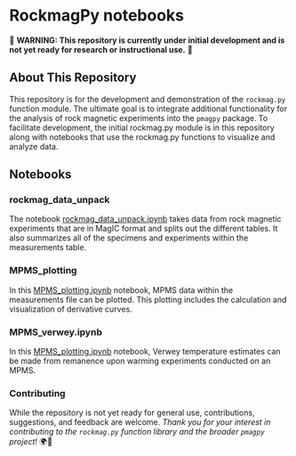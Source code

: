 # RockmagPy notebooks

🚧 **WARNING: This repository is currently under initial development and is not yet ready for research or instructional use.** 🚧

## About This Repository

This repository is for the development and demonstration of the `rockmag.py` function module. The ultimate goal is to integrate additional functionality for the analysis of rock magnetic experiments into the `pmagpy` package. To facilitate development, the initial rockmag.py module is in this repository along with notebooks that use the rockmag.py functions to visualize and analyze data.

## Notebooks

### rockmag_data_unpack

The notebook [rockmag_data_unpack.ipynb](./rockmag_data_unpack.ipynb) takes data from rock magnetic experiments that are in MagIC format and splits out the different tables. It also summarizes all of the specimens and experiments within the measurements table.

### MPMS_plotting

In this [MPMS_plotting.ipynb](./MPMS_plotting.ipynb) notebook, MPMS data within the measurements file can be plotted. This plotting includes the calculation and visualization of derivative curves.

### MPMS_verwey.ipynb

In this [MPMS_plotting.ipynb](./MPMS_plotting.ipynb) notebook, Verwey temperature estimates can be made from remanence upon warming experiments conducted on an MPMS.

### Contributing

While the repository is not yet ready for general use, contributions, suggestions, and feedback are welcome. _Thank you for your interest in contributing to the `rockmag.py` function library and the broader `pmagpy` project!_ 🌍🧲
